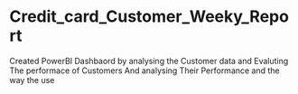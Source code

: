 # Credit_card_Customer_Weeky_Report

Created PowerBI Dashbaord 
by analysing the Customer data and Evaluting The performace of Customers 
And analysing Their Performance and the way the use 
